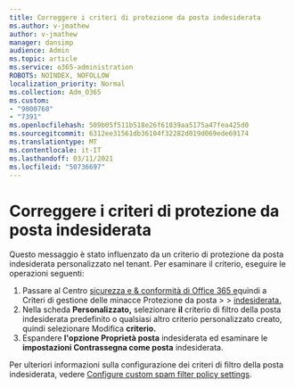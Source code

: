 ```yaml
---
title: Correggere i criteri di protezione da posta indesiderata
ms.author: v-jmathew
author: v-jmathew
manager: dansimp
audience: Admin
ms.topic: article
ms.service: o365-administration
ROBOTS: NOINDEX, NOFOLLOW
localization_priority: Normal
ms.collection: Adm_O365
ms.custom:
- "9000760"
- "7391"
ms.openlocfilehash: 509b05f511b518e26f61039aa5175a47fea425d0
ms.sourcegitcommit: 6312ee31561db36104f32282d019d069ede69174
ms.translationtype: MT
ms.contentlocale: it-IT
ms.lasthandoff: 03/11/2021
ms.locfileid: "50736697"
---
```

# <a name="fix-anti-spam-policy"></a>Correggere i criteri di protezione da posta indesiderata

Questo messaggio è stato influenzato da un criterio di protezione da posta indesiderata personalizzato nel tenant. Per esaminare il criterio, eseguire le operazioni seguenti:

1. Passare al Centro [sicurezza e & conformità di Office 365 e](https://go.microsoft.com/fwlink/p/?linkid=2077143)quindi a Criteri di gestione delle minacce Protezione da posta   >    >  [indesiderata.](https://go.microsoft.com/fwlink/?linkid=2101518)
2. Nella scheda **Personalizzato,** selezionare **il** criterio di filtro della posta indesiderata predefinito o qualsiasi altro criterio personalizzato creato, quindi selezionare Modifica **criterio.**
3. Espandere **l'opzione Proprietà posta** indesiderata ed esaminare le **impostazioni Contrassegna come posta** indesiderata.

Per ulteriori informazioni sulla configurazione dei criteri di filtro della posta indesiderata, vedere [Configure custom spam filter policy settings](https://go.microsoft.com/fwlink/?linkid=2101054).
